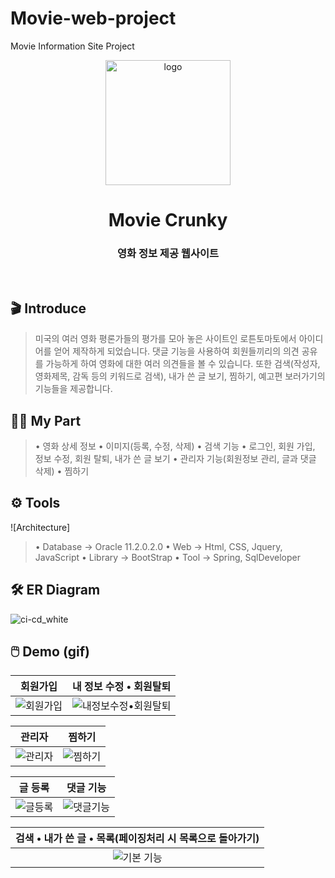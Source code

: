 # Movie-web-project
Movie Information Site Project

<p align="middle" >
    <img width="200px" src="https://github.com/lshyunee/Movie-web-project/assets/147044110/d702a2a9-d589-4d90-92df-8ccf5f63a82b" border='0' alt="logo"/>
</p>
<h1 align="middle">Movie Crunky</h1>
<h3 align="middle">영화 정보 제공 웹사이트</h3>
<br />

## 🎬 Introduce

> 미국의 여러 영화 평론가들의 평가를 모아 놓은 사이트인 로튼토마토에서 아이디어를 얻어 제작하게 되었습니다.
> 댓글 기능을 사용하여 회원들끼리의 의견 공유를 가능하게 하여 영화에 대한 여러 의견들을 볼 수 있습니다.
> 또한 검색(작성자, 영화제목, 감독 등의 키워드로 검색), 내가 쓴 글 보기, 찜하기, 예고편 보러가기의 기능들을 제공합니다.

## 🙋‍♀️ My Part
> • 영화 상세 정보
> • 이미지(등록, 수정, 삭제)
> • 검색 기능
> • 로그인, 회원 가입, 정보 수정, 회원 탈퇴, 내가 쓴 글 보기
> • 관리자 기능(회원정보 관리, 글과 댓글 삭제)
> • 찜하기

## ⚙️ Tools
![Architecture]
> • Database → Oracle 11.2.0.2.0
> • Web → Html, CSS, Jquery, JavaScript
> • Library → BootStrap
> • Tool → Spring, SqlDeveloper


## 🛠 ER Diagram
![ci-cd_white](https://github.com/lshyunee/Movie-web-project/assets/147044110/0742c10a-9510-4d42-b80a-bfaf0e6bee23)

## 🖱️ Demo (gif)
|회원가입|내 정보 수정 • 회원탈퇴|
|:---:|:---:|
|![회원가입](https://github.com/lshyunee/Movie-web-project/assets/147044110/832ae63c-8022-42fb-92b3-b88f8570f995)|![내정보수정•회원탈퇴](https://github.com/lshyunee/Movie-web-project/assets/147044110/d307a623-db17-4687-92e1-7e2dccb1fe79)|

|관리자|찜하기|
|:---:|:---:|
|![관리자](https://github.com/lshyunee/Movie-web-project/assets/147044110/c85f79b7-3ad2-46a0-85cf-ed068595003e)|![찜하기](https://github.com/lshyunee/Movie-web-project/assets/147044110/939ab629-0d92-4c26-88a2-b40dea38ef4b)|

|글 등록|댓글 기능|
|:---:|:---:|
|![글등록](https://github.com/lshyunee/Movie-web-project/assets/147044110/e6ab8039-54be-4656-9204-8969136b8298)|![댓글기능](https://github.com/lshyunee/Movie-web-project/assets/147044110/7468bbf4-15e2-434e-ace2-4d2a56bd3b33)|

|검색 • 내가 쓴 글 • 목록(페이징처리 시 목록으로 돌아가기)|
|:---:|
|![기본 기능](https://github.com/lshyunee/Movie-web-project/assets/147044110/44ffee66-8d96-4ce7-8ce9-641ce4f062d3)|